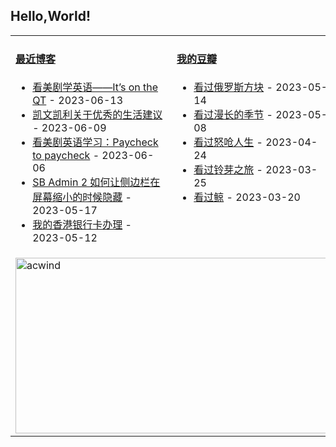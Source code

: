 ## Hello,World!

<table width="95%">
<tr>
<td valign="top" width="50%">

#### <a href="https://blog.acwinds.com" target="_blank">最近博客</a>

<!-- blog starts -->
* <a href='https://blog.acwinds.com/%E7%BE%8E%E5%89%A7%E7%AC%94%E8%AE%B0/2023/06/13/its-on-the-QT.html' target='_blank'>看美剧学英语——It’s on the QT</a> - 2023-06-13
* <a href='https://blog.acwinds.com/%E8%AF%BB%E4%B9%A6%E7%AC%94%E8%AE%B0/2023/06/09/Excellent-Advice-for-Living.html' target='_blank'>凯文凯利关于优秀的生活建议</a> - 2023-06-09
* <a href='https://blog.acwinds.com/%E7%9C%8B%E7%BE%8E%E5%89%A7,%E5%AD%A6%E8%8B%B1%E8%AF%AD/2023/06/06/paycheck-to-paycheck.html' target='_blank'>看美剧英语学习：Paycheck to paycheck</a> - 2023-06-06
* <a href='https://blog.acwinds.com/%E4%BB%A3%E7%A0%81%E4%BA%BA%E7%94%9F/2023/05/17/autohide-sbadmin-sidebar.html' target='_blank'>SB Admin 2 如何让侧边栏在屏幕缩小的时候隐藏</a> - 2023-05-17
* <a href='https://blog.acwinds.com/%E5%BF%83%E6%83%85%E9%9A%8F%E7%AC%94/2023/05/12/hk-card.html' target='_blank'>我的香港银行卡办理</a> - 2023-05-12
<!-- blog ends -->
</td>

<td valign="top" width="50%">
 
#### <a href="https://www.douban.com/people/140078908/" target="_blank">我的豆瓣</a>

<!-- douban starts -->
* <a href='http://movie.douban.com/subject/26087471/' target='_blank'>看过俄罗斯方块</a> - 2023-05-14
* <a href='http://movie.douban.com/subject/35588177/' target='_blank'>看过漫长的季节</a> - 2023-05-08
* <a href='http://movie.douban.com/subject/35413042/' target='_blank'>看过怒呛人生</a> - 2023-04-24
* <a href='http://movie.douban.com/subject/35371261/' target='_blank'>看过铃芽之旅</a> - 2023-03-25
* <a href='http://movie.douban.com/subject/35312421/' target='_blank'>看过鲸</a> - 2023-03-20
<!-- douban ends -->


</td>

</tr>
 <tr><td colspan="2"><a target="_blank" href="https://trakt.tv/users/acwind"><img width="500" height="281" alt="acwind" src="https://widgets.trakt.tv/users/1f712e5c320ac20984774069f2b6daa7/watched/fanart2@2x.jpg" /></a></td></tr>
  
</table>
